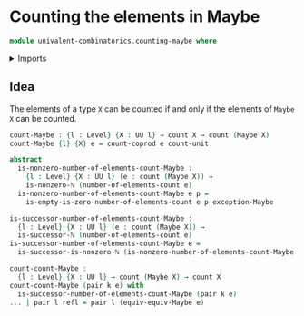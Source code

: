 # Counting the elements in Maybe

```agda
module univalent-combinatorics.counting-maybe where
```

<details><summary>Imports</summary>

```agda
open import univalent-combinatorics.coproduct-types
open import univalent-combinatorics.counting
open import foundation.dependent-pair-types
open import foundation.equivalences-maybe
open import foundation.identity-types
open import foundation.maybe
open import foundation.universe-levels
open import elementary-number-theory.natural-numbers
```

</details>

## Idea

The elements of a type `X` can be counted if and only if the elements of `Maybe X` can be counted.

```agda
count-Maybe : {l : Level} {X : UU l} → count X → count (Maybe X)
count-Maybe {l} {X} e = count-coprod e count-unit

abstract
  is-nonzero-number-of-elements-count-Maybe :
    {l : Level} {X : UU l} (e : count (Maybe X)) →
    is-nonzero-ℕ (number-of-elements-count e)
  is-nonzero-number-of-elements-count-Maybe e p =
    is-empty-is-zero-number-of-elements-count e p exception-Maybe

is-successor-number-of-elements-count-Maybe :
  {l : Level} {X : UU l} (e : count (Maybe X)) →
  is-successor-ℕ (number-of-elements-count e)
is-successor-number-of-elements-count-Maybe e =
  is-successor-is-nonzero-ℕ (is-nonzero-number-of-elements-count-Maybe e)

count-count-Maybe :
  {l : Level} {X : UU l} → count (Maybe X) → count X
count-count-Maybe (pair k e) with
  is-successor-number-of-elements-count-Maybe (pair k e)
... | pair l refl = pair l (equiv-equiv-Maybe e)
```

